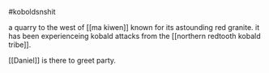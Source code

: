 #koboldsnshit

a quarry to the west of [[ma kiwen]] known for its astounding red granite. it has been experienceing kobald attacks from the [[northern redtooth kobald tribe]].

[[Daniel]] is there to greet party.